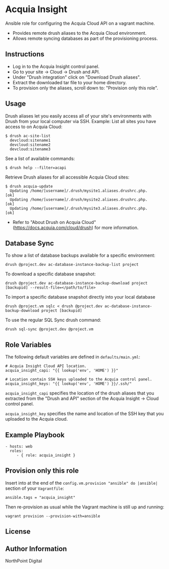 # Acquia Insight

Ansible role for configuring the Acquia Cloud API on a vagrant machine.

* Provides remote drush aliases to the Acquia Cloud environment.
* Allows remote syncing databases as part of the provisioning process.

## Instructions

* Log in to the Acquia Insight control panel.
* Go to your site -> Cloud -> Drush and API.
* Under "Drush integration" click on "Download Drush aliases".
* Extract the downloaded tar file to your home directory.
* To provision only the aliases, scroll down to: "Provision only this role".

## Usage

Drush aliases let you easily access all of your site's environments with Drush
from your local computer via SSH. Example: List all sites you have access to on
Acquia Cloud:

    $ drush ac-site-list
      devcloud:sitename1
      devcloud:sitename2
      devcloud:sitename3

See a list of available commands:

    $ drush help --filter=acapi

Retrieve Drush aliases for all accessible Acquia Cloud sites:

    $ drush acquia-update
      Updating /home/[username]/.drush/mysite1.aliases.drushrc.php.                     [ok]
      Updating /home/[username]/.drush/mysite2.aliases.drushrc.php.                     [ok]
      Updating /home/[username]/.drush/mysite3.aliases.drushrc.php.                     [ok]

* Refer to "About Drush on Acquia Cloud" (https://docs.acquia.com/cloud/drush)
  for more information.

## Database Sync

To show a list of database backups available for a specific environment:

    drush @project.dev ac-database-instance-backup-list project

To download a specific database snapshot:

    drush @project.dev ac-database-instance-backup-download project [backupid] --result-file=</path/to/file>

To import a specific database snapshot directly into your local database

    drush @project.vm sqlc < drush @project.dev ac-database-instance-backup-download project [backupid]

To use the regular SQL Sync drush command:

    drush sql-sync @project.dev @project.vm

## Role Variables

The following default variables are defined in `defaults/main.yml`:

    # Acquia Insight Cloud API location.
    acquia_insight_capi: "{{ lookup('env', 'HOME') }}"

    # Location contain SSH keys uploaded to the Acquia control panel.
    acquia_insight_keys: "{{ lookup('env', 'HOME') }}/.ssh/"

`acquia_insight_capi` specifies the location of the drush aliases that you
extracted from the "Drush and API" section of the Acquia Insight -> Cloud
control panel.

`acquia_insight_key` specifies the name and location of the SSH key that you
uploaded to the Acquia cloud.

## Example Playbook

    - hosts: web
      roles:
         - { role: acquia_insight }

## Provision only this role

Insert into at the end of the `config.vm.provision "ansible" do |ansible|`
section of your `Vagrantfile`:

    ansible.tags = "acquia_insight"

Then re-provision as usual while the Vagrant machine is still up and running:

    vagrant provision --provision-with=ansible

## License

## Author Information

NorthPoint Digital
